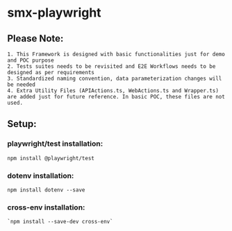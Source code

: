 # smx-playwright


## Please Note:
    1. This Framework is designed with basic functionalities just for demo and POC purpose
    2. Tests suites needs to be revisited and E2E Workflows needs to be designed as per requirements
    3. Standardized naming convention, data parameterization changes will be needed
    4. Extra Utility Files (APIActions.ts, WebActions.ts and Wrapper.ts) are added just for future reference. In basic POC, these files are not used.

## Setup:
### playwright/test installation:
    npm install @playwright/test
### dotenv installation:
    npm install dotenv --save
### cross-env installation:
    `npm install --save-dev cross-env`